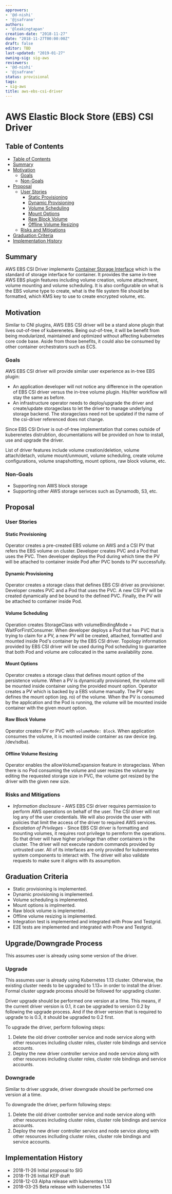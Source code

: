 ```yaml
---
approvers:
- '@d-nishi'
- '@jsafrane'
authors:
- '@leakingtapan'
creation-date: "2018-11-27"
date: "2018-11-27T00:00:00Z"
draft: false
editor: TBD
last-updated: "2019-01-27"
owning-sig: sig-aws
reviewers:
- '@d-nishi'
- '@jsafrane'
status: provisional
tags:
- sig-aws
title: aws-ebs-csi-driver
---
```

# AWS Elastic Block Store (EBS) CSI Driver

## Table of Contents

* [Table of Contents](#table-of-contents)
* [Summary](#summary)
* [Motivation](#motivation)
    * [Goals](#goals)
    * [Non-Goals](#non-goals)
* [Proposal](#proposal)
    * [User Stories](#user-stories)
        * [Static Provisioning](#static-provisioning)
        * [Dynamic Provisioning](#dynamic-provisioning)
        * [Volume Scheduling](#volume-scheduling)
        * [Mount Options](#mount-options)
        * [Raw Block Volume](#raw-block-volume)
        * [Offline Volume Resizing](#offline-volume-resizing)
    * [Risks and Mitigations](#risks-and-mitigations)
* [Graduation Criteria](#graduation-criteria)
* [Implementation History](#implementation-history)

## Summary
AWS EBS CSI Driver implements [Container Storage Interface](https://github.com/container-storage-interface/spec/tree/master) which is the standard of storage interface for container. It provides the same in-tree AWS EBS plugin features including volume creation, volume attachment, volume mounting and volume scheduling. It is also configurable on what is the EBS volume type to create, what is the file system file should be formatted, which KMS key to use to create encrypted volume, etc.

## Motivation
Similar to CNI plugins, AWS EBS CSI driver will be a stand alone plugin that lives out-of-tree of kuberenetes. Being out-of-tree, it will be benefit from being modularized, maintained and optimized without affecting kubernetes core code base. Aside from those benefits, it could also be consumed by other container orchestrators such as ECS.

### Goals
AWS EBS CSI driver will provide similar user experience as in-tree EBS plugin:
* An application developer will not notice any difference in the operation of EBS CSI driver versus the in-tree volume plugin. His/Her workflow will stay the same as before.
* An infrastructure operator needs to deploy/upgrade the driver and create/update storageclass to let the driver to manage underlying storage backend. The storageclass need not be updated if the name of the csi-driver referenced does not change.

Since EBS CSI Driver is out-of-tree implementation that comes outside of kuberenetes distrubtion, documentations will be provided on how to install, use and upgrade the driver.

List of driver features include volume creation/deletion, volume attach/detach, volume mount/unmount, volume scheduling, create volume configurations, volume snapshotting, mount options, raw block volume, etc.

### Non-Goals
* Supporting non AWS block storage
* Supporting other AWS storage serivces such as Dynamodb, S3, etc.

## Proposal

### User Stories

#### Static Provisioning
Operator creates a pre-created EBS volume on AWS and a CSI PV that refers the EBS volume on cluster. Developer creates PVC and a Pod that uses the PVC. Then developer deploys the Pod during which time the PV will be attached to container inside Pod after PVC bonds to PV successfully.

#### Dynamic Provisioning
Operator creates a storage class that defines EBS CSI driver as provisioner. Developer creates PVC and a Pod that uses the PVC. A new CSI PV will be created dynamically and be bound to the defined PVC. Finally, the PV will be attached to container inside Pod.

#### Volume Scheduling
Operation creates StorageClass with  volumeBindingMode = WaitForFirstConsumer. When developer deploys a Pod that has PVC that is trying to claim for a PV, a new PV will be created, attached, formatted and mounted inside Pod&#39;s container by the EBS CSI driver. Topology information provided by EBS CSI driver will be used during Pod scheduling to guarantee that both Pod and volume are collocated in the same availability zone.

#### Mount Options
Operator creates a storage class that defines mount option of the persistence volume. When a PV is dynamically provisioned, the volume will be mounted inside container using the provided mount option.
Operator creates a PV which is backed by a EBS volume manually. The PV spec defines the mount option (eg. ro) of the volume. When the PV is consumed by the application and the Pod is running, the volume will be mounted inside container with the given mount option.

#### Raw Block Volume
Operator creates PV or PVC with `volumeMode: Block`. When application consumes the volume, it is mounted inside container as raw device (eg. /dev/sdba).

#### Offline Volume Resizing
Operator enables the allowVolumeExpansion feature in storageclass. When there is no Pod consuming the volume and user resizes the volume by editing the requested storage size in PVC, the volume got resized by the driver with the given new size.

### Risks and Mitigations
* *Information disclosure* - AWS EBS CSI driver requires permission to perform AWS operations on behalf of the user. The CSI driver will not log any of the user credentials. We will also provide the user with policies that limit the access of the driver to required AWS services.
* *Escalation of Privileges* - Since EBS CSI driver is formatting and mounting volumes, it requires root privilege to permform the operations. So that driver will have higher privilege than other containers in the cluster. The driver will not execute random commands provided by untrusted user. All of its interfaces are only provided for kuberenetes system components to interact with. The driver will also validate requests to make sure it aligns with its assumption.

## Graduation Criteria
* Static provisioning is implemented.
* Dynamic provisioning is implemented.
* Volume scheduling is implemented.
* Mount options is implmented.
* Raw block volume is implemented .
* Offline volume resizing is implemented.
* Integration test is implemented and integrated with Prow and Testgrid.
* E2E tests are implemented and integrated with Prow and Testgrid.

## Upgrade/Downgrade Process
This assumes user is already using some version of the driver.

### Upgrade
This assumes user is already using Kubernetes 1.13 cluster. Otherwise, the existing cluster needs to be upgraded to 1.13+ in order to install the driver. Formal cluster upgrade process should be followed for upgrading cluster.

Driver upgrade should be performed one version at a time. This means, if the current driver version is 0.1, it can be upgraded to version 0.2 by following the upgrade process. And if the driver version that is required to upgrade to is 0.3, it should be upgraded to 0.2 first.

To upgrade the driver, perform following steps:
1. Delete the old driver controller service and node service along with other resources including cluster roles, cluster role bindings and service accounts.
1. Deploy the new driver controller service and node service along with other resources including cluster roles, cluster role bindings and service accounts.

### Downgrade
Similar to driver upgrade, driver downgrade should be performed one version at a time.

To downgrade the driver, perform following steps:
1. Delete the old driver controller service and node service along with other resources including cluster roles, cluster role bindings and service accounts.
1. Deploy the new driver controller service and node service along with other resources inclluding cluster roles, cluster role bindings and service accounts.

## Implementation History
* 2018-11-26 Initial proposal to SIG
* 2018-11-26 Initial KEP draft
* 2018-12-03 Alpha release with kuberentes 1.13
* 2018-03-25 Beta release with kubernetes 1.14